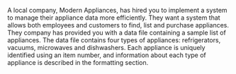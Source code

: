 A local company, Modern Appliances, has hired you to implement a system to manage their appliance data more efficiently. They want a system that allows both employees and customers to find, list and purchase appliances. 
They company has provided you with a data file containing a sample list of appliances. The data file contains four types of appliances: refrigerators, vacuums, microwaves and dishwashers. Each appliance is uniquely identified using an item number, and information about each type of appliance is described in the formatting section.
